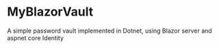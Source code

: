 # MyBlazorVault
A simple password vault implemented in Dotnet, using Blazor server and aspnet core Identity 
